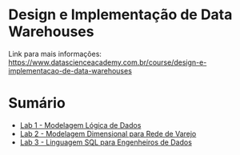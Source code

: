 # Design e Implementação de Data Warehouses

Link para mais informações: https://www.datascienceacademy.com.br/course/design-e-implementacao-de-data-warehouses

# Sumário

- [Lab 1 - Modelagem Lógica de Dados](https://github.com/jeantozzi/engenharia-de-dados_DSA/tree/main/Design%20e%20Implementa%C3%A7%C3%A3o%20de%20Data%20Warehouses/Lab%201%20-%20Modelagem%20L%C3%B3gica%20de%20Dados) 
- [Lab 2 - Modelagem Dimensional para Rede de Varejo](https://github.com/jeantozzi/engenharia-de-dados_DSA/tree/main/Design%20e%20Implementa%C3%A7%C3%A3o%20de%20Data%20Warehouses/Lab%202%20-%20Modelagem%20Dimensional%20para%20Rede%20de%20Varejo)
- [Lab 3 - Linguagem SQL para Engenheiros de Dados](https://github.com/jeantozzi/engenharia-de-dados_DSA/tree/main/Design%20e%20Implementa%C3%A7%C3%A3o%20de%20Data%20Warehouses/Lab%203%20-%20Linguagem%20SQL%20para%20Engenheiros%20de%20Dados)
